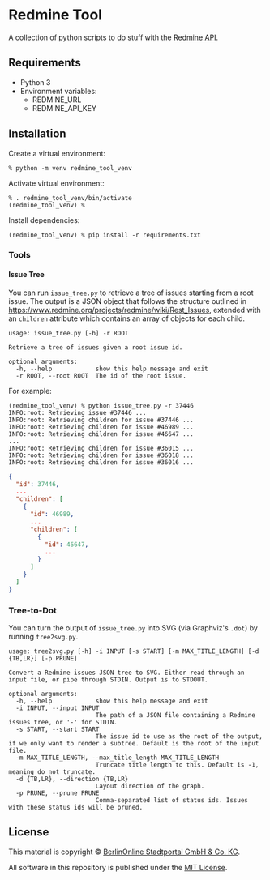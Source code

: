 # Redmine Tool

A collection of python scripts to do stuff with the [Redmine API](https://www.redmine.org/projects/redmine/wiki/Rest_api).

## Requirements

- Python 3
- Environment variables:
    - REDMINE_URL
    - REDMINE_API_KEY

## Installation

Create a virtual environment:

```shell
% python -m venv redmine_tool_venv
```

Activate virtual environment:

```shell
% . redmine_tool_venv/bin/activate
(redmine_tool_venv) %
```

Install dependencies:

```shell
(redmine_tool_venv) % pip install -r requirements.txt
```

### Tools

#### Issue Tree

You can run `issue_tree.py` to retrieve a tree of issues starting from a root issue.
The output is a JSON object that follows the structure outlined in https://www.redmine.org/projects/redmine/wiki/Rest_Issues, extended with an `children` attribute which contains an array of objects for each child.

```shell
usage: issue_tree.py [-h] -r ROOT

Retrieve a tree of issues given a root issue id.

optional arguments:
  -h, --help            show this help message and exit
  -r ROOT, --root ROOT  The id of the root issue.
```

For example:

```shell
(redmine_tool_venv) % python issue_tree.py -r 37446
INFO:root: Retrieving issue #37446 ...
INFO:root: Retrieving children for issue #37446 ...
INFO:root: Retrieving children for issue #46989 ...
INFO:root: Retrieving children for issue #46647 ...
...
INFO:root: Retrieving children for issue #36015 ...
INFO:root: Retrieving children for issue #36018 ...
INFO:root: Retrieving children for issue #36016 ...
```

```json
{
  "id": 37446,
  ...
  "children": [
    {
      "id": 46989,
      ...
      "children": [
        {
          "id": 46647,
          ...
        }
      ]
    }
  ]
}
```

### Tree-to-Dot

You can turn the output of `issue_tree.py` into SVG (via Graphviz's `.dot`) by running `tree2svg.py`. 

```shell
usage: tree2svg.py [-h] -i INPUT [-s START] [-m MAX_TITLE_LENGTH] [-d {TB,LR}] [-p PRUNE]

Convert a Redmine issues JSON tree to SVG. Either read through an input file, or pipe through STDIN. Output is to STDOUT.

optional arguments:
  -h, --help            show this help message and exit
  -i INPUT, --input INPUT
                        The path of a JSON file containing a Redmine issues tree, or '-' for STDIN.
  -s START, --start START
                        The issue id to use as the root of the output, if we only want to render a subtree. Default is the root of the input file.
  -m MAX_TITLE_LENGTH, --max_title_length MAX_TITLE_LENGTH
                        Truncate title length to this. Default is -1, meaning do not truncate.
  -d {TB,LR}, --direction {TB,LR}
                        Layout direction of the graph.
  -p PRUNE, --prune PRUNE
                        Comma-separated list of status ids. Issues with these status ids will be pruned.
```

## License

This material is copyright ©
[BerlinOnline Stadtportal GmbH & Co. KG]( https://www.berlinonline.net/).

All software in this repository is published under the [MIT License](LICENSE).
